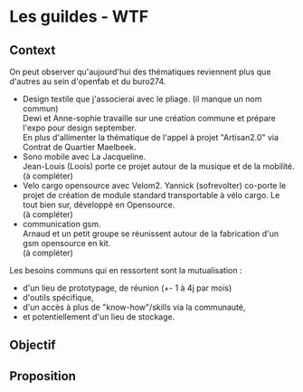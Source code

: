 # Les guildes - WTF
## Context
On peut observer qu'aujourd'hui des thématiques reviennent plus que d'autres au sein d'openfab et du buro274. 
- Design textile que j'associerai avec le pliage. (il manque un nom commun)  
Dewi et Anne-sophie travaille sur une création commune et prépare l'expo pour design september.  
En plus d'allimenter la thématique de l'appel à projet "Artisan2.0" via Contrat de Quartier Maelbeek.
- Sono mobile avec La Jacqueline.  
Jean-Louis (Loois) porte ce projet autour de la musique et de la mobilité.  
(à compléter)
- Velo cargo opensource avec Velom2. 
Yannick (sofrevolter) co-porte le projet de création de module standard transportable à vélo cargo. Le tout bien sur, développé en Opensource.  
(à compléter)
- communication gsm.  
Arnaud et un petit groupe se réunissent autour de la fabrication d'un gsm opensource en kit.   
(à compléter)

Les besoins communs qui en ressortent sont la mutualisation :
- d'un lieu de prototypage, de réunion (+- 1 à 4j par mois)
- d'outils spécifique, 
- d'un accès à plus de "know-how"/skills via la communauté,
- et potentiellement d'un lieu de stockage. 

## Objectif


## Proposition





